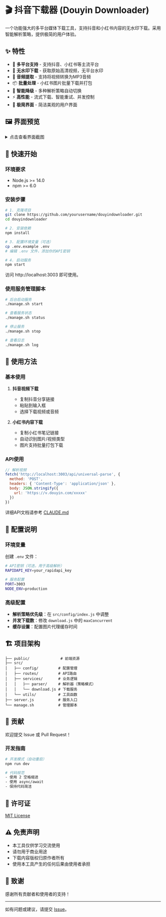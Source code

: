 # 🎬 抖音下载器 (Douyin Downloader)

一个功能强大的多平台媒体下载工具，支持抖音和小红书内容的无水印下载。采用智能解析策略，提供极简的用户体验。

## ✨ 特性

- 🚀 **多平台支持** - 支持抖音、小红书等主流平台
- 💎 **无水印下载** - 获取原始高清视频，无平台水印
- 🎵 **音频提取** - 支持将视频转换为MP3音频
- 📦 **批量处理** - 小红书图片批量下载并打包
- 🔄 **智能降级** - 多种解析策略自动切换
- ⚡ **高性能** - 流式下载、智能重试、并发控制
- 🎨 **极简界面** - 简洁美观的用户界面

## 🖼️ 界面预览

<details>
<summary>点击查看界面截图</summary>

主界面采用极简设计，自动识别平台：
- 清爽的渐变背景
- 智能链接识别
- 实时状态反馈
- 响应式设计

</details>

## 🚀 快速开始

### 环境要求

- Node.js >= 14.0
- npm >= 6.0

### 安装步骤

```bash
# 1. 克隆项目
git clone https://github.com/yourusername/douyindownloader.git
cd douyindownloader

# 2. 安装依赖
npm install

# 3. 配置环境变量（可选）
cp .env.example .env
# 编辑 .env 文件，添加你的API密钥

# 4. 启动服务
npm start
```

访问 http://localhost:3003 即可使用。

### 使用服务管理脚本

```bash
# 后台启动服务
./manage.sh start

# 查看服务状态
./manage.sh status

# 停止服务
./manage.sh stop

# 查看日志
./manage.sh log
```

## 📖 使用方法

### 基本使用

1. **抖音视频下载**
   - 复制抖音分享链接
   - 粘贴到输入框
   - 选择下载视频或音频

2. **小红书内容下载**
   - 复制小红书笔记链接
   - 自动识别图片/视频类型
   - 图片支持批量打包下载

### API使用

```javascript
// 解析视频
fetch('http://localhost:3003/api/universal-parse', {
  method: 'POST',
  headers: { 'Content-Type': 'application/json' },
  body: JSON.stringify({
    url: 'https://v.douyin.com/xxxxx'
  })
})
```

详细API文档请参考 [CLAUDE.md](./CLAUDE.md#api端点说明)

## 🔧 配置说明

### 环境变量

创建 `.env` 文件：

```bash
# API密钥（可选，用于高级解析）
RAPIDAPI_KEY=your_rapidapi_key

# 服务配置
PORT=3003
NODE_ENV=production
```

### 高级配置

- **解析策略优先级**：在 `src/config/index.js` 中调整
- **并发下载数**：修改 `download.js` 中的 `maxConcurrent`
- **缓存设置**：配置图片代理缓存时间

## 🏗️ 项目架构

```
├── public/              # 前端资源
├── src/
│   ├── config/         # 配置管理
│   ├── routes/         # API路由
│   ├── services/       # 业务逻辑
│   │   ├── parser/     # 解析器（策略模式）
│   │   └── download.js # 下载服务
│   └── utils/          # 工具函数
├── server.js           # 服务入口
└── manage.sh           # 管理脚本
```

## 🤝 贡献

欢迎提交 Issue 或 Pull Request！

### 开发指南

```bash
# 开发模式（自动重启）
npm run dev

# 代码规范
- 使用 2 空格缩进
- 使用 async/await
- 保持代码简洁
```

## 📄 许可证

[MIT License](LICENSE)

## ⚠️ 免责声明

- 本工具仅供学习交流使用
- 请勿用于商业用途
- 下载内容版权归原作者所有
- 使用本工具产生的任何后果由使用者承担

## 🙏 致谢

感谢所有贡献者和使用者的支持！

---

如有问题或建议，请提交 [Issue](https://github.com/yourusername/douyindownloader/issues)。